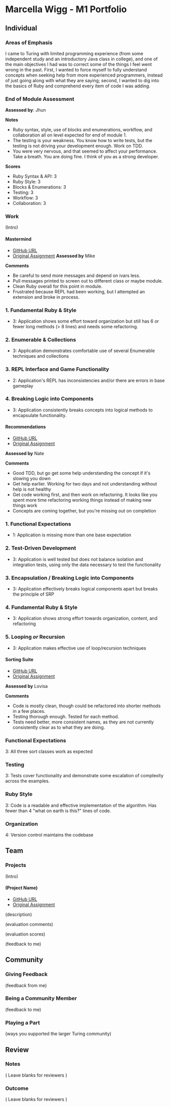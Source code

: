 # Marcella Wigg - M1 Portfolio

## Individual

### Areas of Emphasis

I came to Turing with limited programming experience (from some independent study and an introductory Java class in college), and one of the main objectives I had was to correct some of the things I feel went wrong in the past. First, I wanted to force myself to fully understand concepts when seeking help from more experienced programmers, instead of just going along with what they are saying; second, I wanted to dig into the basics of Ruby and comprehend every item of code I was adding.

### End of Module Assessment

**Assessed by**: Jhun

**Notes**
* Ruby syntax, style, use of blocks and enumerations, workflow, and collaboration all on level expected for end of module 1.
* The testing is your weakness. You know how to write tests, but the testing is not driving your development enough. Work on TDD.
* You were very nervous, and that seemed to affect your performance. Take a breath. You are doing fine. I think of you as a strong developer.

**Scores**
* Ruby Syntax & API: 3
* Ruby Style: 3
* Blocks & Enumerations: 3
* Testing: 3
* Workflow: 3
* Collaboration: 3

### Work

(Intro)

#### Mastermind
* [GitHub URL](https://github.com/marcellawigg/mastermind)
* [Original Assignment](https://github.com/turingschool/curriculum/blob/master/source/projects/mastermind.markdown)
**Assessed by** Mike

**Comments**
* Be careful to send more messages and depend on ivars less.
* Pull messages printed to screen out to different class or maybe module.
* Clean Ruby overall for this point in module.
* Frustrated because REPL had been working, but I attempted an extension and broke in process.

### 1. Fundamental Ruby & Style

* 3:  Application shows some effort toward organization but still has 6 or fewer long methods (> 8 lines) and needs some refactoring.

### 2. Enumerable & Collections

* 3: Application demonstrates comfortable use of several Enumerable techniques and collections

### 3. REPL Interface and Game Functionality

* 2: Application's REPL has inconsistencies and/or there are errors in base gameplay

### 4. Breaking Logic into Components

* 3: Application consistently breaks concepts into logical methods to encapsulate functionality.

#### Recommendations

* [GitHub URL](https://github.com/marcellawigg/recommendations.git)
* [Original Assignment](https://github.com/turingschool/curriculum/blob/master/source/projects/binary_search_tree.markdown)

**Assessed by** Nate

**Comments**
* Good TDD, but go get some help understanding the concept if it's slowing you down
* Get help earlier. Working for two days and not understanding without help is not healthy
* Get code working first, and then work on refactoring. It looks like you spent more time refactoring working things instead of making new things work
* Concepts are coming together, but you're missing out on completion

### 1. Functional Expectations

* 1: Application is missing more than one base expectation

### 2. Test-Driven Development

* 3: Application is well tested but does not balance isolation and integration tests, using only the data necessary to test the functionality

### 3. Encapsulation / Breaking Logic into Components

* 3: Application effectively breaks logical components apart but breaks the principle of SRP

### 4. Fundamental Ruby & Style

* 3:  Application shows strong effort towards organization, content, and refactoring

### 5. Looping *or* Recursion

* 3: Application makes effective use of loop/recursion techniques

#### Sorting Suite

* [GitHub URL](https://github.com/marcellawigg/sorting-suite)
* [Original Assignment](https://github.com/turingschool/curriculum/blob/master/source/projects/sorting_suite.markdown)

**Assessed by** Lovisa

**Comments**
* Code is mostly clean, though could be refactored into shorter methods in a few places.
* Testing thorough enough. Tested for each method.
* Tests need better, more consistent names, as they are not currently consistently clear as to what they are doing.

### Functional Expectations

3: All three sort classes work as expected

### Testing

3: Tests cover functionality and demonstrate some escalation of complexity across the examples.

### Ruby Style

3: Code is a readable and effective implementation of the algorithm. Has fewer than 4 "what on earth is this?" lines of code.

### Organization

4: Version control maintains the codebase

## Team

### Projects

(Intro)

#### (Project Name)

* [GitHub URL]()
* [Original Assignment]()

(description)

(evaluation comments)

(evaluation scores)

(feedback to me)

## Community

### Giving Feedback

(feedback from me)

### Being a Community Member

(feedback to me)

### Playing a Part

(ways you supported the larger Turing community)

## Review

### Notes

( Leave blanks for reviewers )

### Outcome

( Leave blanks for reviewers )
